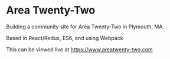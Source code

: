 # Area Twenty-Two

Building a community site for Area Twenty-Two in Plymouth, MA.

Based in React/Redux, ES6, and using Webpack

This can be viewed live at https://www.areatwenty-two.com
